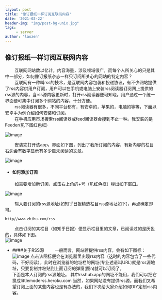 ```yaml
---
layout: post
title: '像订报纸一样订阅互联网内容'
date: '2021-02-22'
header-img: "img/post-bg-unix.jpg"
tags:
     - server
author: 'laozen'
---
```


##   像订报纸一样订阅互联网内容
  
&nbsp;&nbsp;&nbsp;&nbsp;&nbsp;&nbsp;&nbsp;&nbsp;互联网网站数以亿计，内容海量，涉及领域很广，而每个人所关心的只是其中一部分，如何像订报纸杂志一样只订阅所关心的网站的特定内容？  
&nbsp;&nbsp;&nbsp;&nbsp;&nbsp;&nbsp;&nbsp;&nbsp;互联网有一种叫rss的技术，是互联网内容包装和投递协议，有不少网站提供了rss内容供用户订阅，用户可以在手机或电脑上安装rss阅读器订阅网上提供的rss源的内容，当rss源内容更新时，打开rss阅读器便可知晓，用户通过一个统一界面便可集中订阅多个网站的内容，十分方便。  
&nbsp;&nbsp;&nbsp;&nbsp;&nbsp;&nbsp;&nbsp;&nbsp;rss阅读器有很多，不同平台都有，有安卓的，苹果的，电脑的等等，下面以安卓手为例介绍如何安装和订阅。  
&nbsp;&nbsp;&nbsp;&nbsp;&nbsp;&nbsp;&nbsp;&nbsp;在手机应用市场搜索rss阅读器或feed阅读器会搜到不止一种。我安装的是Feeder(见下图红色框)  

![image](/img/IMG_20210219_151305.jpg)

&nbsp;&nbsp;&nbsp;&nbsp;&nbsp;&nbsp;&nbsp;&nbsp;安装完打开该app，界面如下图，列出了我所订阅的内容，有新内容的栏目右边会有数字显示有多少篇未阅读的文章。

![image](/img/IMG_20210219_152519.jpg)
      
- #### 如何添加订阅

&nbsp;&nbsp;&nbsp;&nbsp;&nbsp;&nbsp;&nbsp;&nbsp;如需要增加新订阅，点击右上角的+号（见红色框）弹出如下窗口。

![image](/img/IMG_20210219_153436.jpg)

&nbsp;&nbsp;&nbsp;&nbsp;&nbsp;&nbsp;&nbsp;&nbsp;输入要订阅的rss源地址(如知乎日报精选栏目rss源地址如下)，再点确定即可。

```
http//www.zhihu.com/rss
```

&nbsp;&nbsp;&nbsp;&nbsp;&nbsp;&nbsp;&nbsp;&nbsp;点击订阅的某栏目（如知乎日报）便显示栏目里的文章，已阅读过的是灰色的，具体如下图。  
![image](/img/Screenshot_2021-02-19-15-14-16-018_me.zsr.feeder.jpg)  

- ####关于RSS源
&nbsp;&nbsp;&nbsp;&nbsp;&nbsp;&nbsp;&nbsp;&nbsp;一般而言，网站若提供rss内容，会有如下图标：
![image](/img/15-32-17-017.jpg)
点击该图标便会在浏览器里出现rss内容（这时的内容包含了一些代码，不好阅读），此时在浏览器的地址栏的网址(专业述语叫URL)就是rss源地址，只要复制并粘贴到上面订阅的弹窗(图n)就可以订阅了。  
下面是本人订阅的rss源地址。
其中rsshub.app的网址不能用，我们可以把它换成littlemoderss.heroku.com
当然，如果网站没有提供rss源，而我们又希望订阅上面的某些内容也是有办法的，我们下次给大家介绍如何DIY定制rss内容。


